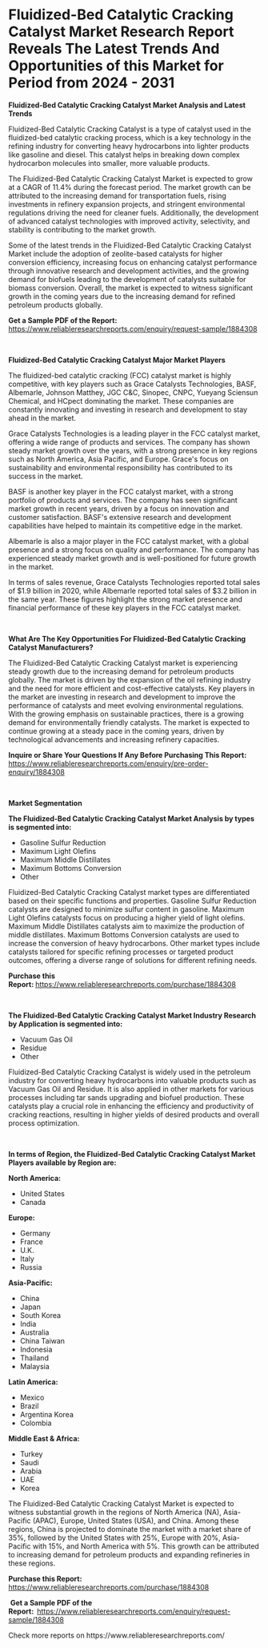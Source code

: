 <p><h1>Fluidized-Bed Catalytic Cracking Catalyst Market Research Report Reveals The Latest Trends And Opportunities of this Market for Period from 2024 - 2031</h1></p><p><strong>Fluidized-Bed Catalytic Cracking Catalyst Market Analysis and Latest Trends</strong></p>
<p><p>Fluidized-Bed Catalytic Cracking Catalyst is a type of catalyst used in the fluidized-bed catalytic cracking process, which is a key technology in the refining industry for converting heavy hydrocarbons into lighter products like gasoline and diesel. This catalyst helps in breaking down complex hydrocarbon molecules into smaller, more valuable products.</p><p>The Fluidized-Bed Catalytic Cracking Catalyst Market is expected to grow at a CAGR of 11.4% during the forecast period. The market growth can be attributed to the increasing demand for transportation fuels, rising investments in refinery expansion projects, and stringent environmental regulations driving the need for cleaner fuels. Additionally, the development of advanced catalyst technologies with improved activity, selectivity, and stability is contributing to the market growth.</p><p>Some of the latest trends in the Fluidized-Bed Catalytic Cracking Catalyst Market include the adoption of zeolite-based catalysts for higher conversion efficiency, increasing focus on enhancing catalyst performance through innovative research and development activities, and the growing demand for biofuels leading to the development of catalysts suitable for biomass conversion. Overall, the market is expected to witness significant growth in the coming years due to the increasing demand for refined petroleum products globally.</p></p>
<p><strong>Get a Sample PDF of the Report:&nbsp;</strong> <a href="https://www.reliableresearchreports.com/enquiry/request-sample/1884308">https://www.reliableresearchreports.com/enquiry/request-sample/1884308</a></p>
<p>&nbsp;</p>
<p><strong>Fluidized-Bed Catalytic Cracking Catalyst Major Market Players</strong></p>
<p><p>The fluidized-bed catalytic cracking (FCC) catalyst market is highly competitive, with key players such as Grace Catalysts Technologies, BASF, Albemarle, Johnson Matthey, JGC C&C, Sinopec, CNPC, Yueyang Sciensun Chemical, and HCpect dominating the market. These companies are constantly innovating and investing in research and development to stay ahead in the market.</p><p>Grace Catalysts Technologies is a leading player in the FCC catalyst market, offering a wide range of products and services. The company has shown steady market growth over the years, with a strong presence in key regions such as North America, Asia Pacific, and Europe. Grace's focus on sustainability and environmental responsibility has contributed to its success in the market.</p><p>BASF is another key player in the FCC catalyst market, with a strong portfolio of products and services. The company has seen significant market growth in recent years, driven by a focus on innovation and customer satisfaction. BASF's extensive research and development capabilities have helped to maintain its competitive edge in the market.</p><p>Albemarle is also a major player in the FCC catalyst market, with a global presence and a strong focus on quality and performance. The company has experienced steady market growth and is well-positioned for future growth in the market.</p><p>In terms of sales revenue, Grace Catalysts Technologies reported total sales of $1.9 billion in 2020, while Albemarle reported total sales of $3.2 billion in the same year. These figures highlight the strong market presence and financial performance of these key players in the FCC catalyst market.</p></p>
<p>&nbsp;</p>
<p><strong>What Are The Key Opportunities For Fluidized-Bed Catalytic Cracking Catalyst Manufacturers?</strong></p>
<p><p>The Fluidized-Bed Catalytic Cracking Catalyst market is experiencing steady growth due to the increasing demand for petroleum products globally. The market is driven by the expansion of the oil refining industry and the need for more efficient and cost-effective catalysts. Key players in the market are investing in research and development to improve the performance of catalysts and meet evolving environmental regulations. With the growing emphasis on sustainable practices, there is a growing demand for environmentally friendly catalysts. The market is expected to continue growing at a steady pace in the coming years, driven by technological advancements and increasing refinery capacities.</p></p>
<p><strong>Inquire or Share Your Questions If Any Before Purchasing This Report:</strong> <a href="https://www.reliableresearchreports.com/enquiry/pre-order-enquiry/1884308">https://www.reliableresearchreports.com/enquiry/pre-order-enquiry/1884308</a></p>
<p>&nbsp;</p>
<p><strong>Market Segmentation</strong></p>
<p><strong>The Fluidized-Bed Catalytic Cracking Catalyst Market Analysis by types is segmented into:</strong></p>
<p><ul><li>Gasoline Sulfur Reduction</li><li>Maximum Light Olefins</li><li>Maximum Middle Distillates</li><li>Maximum Bottoms Conversion</li><li>Other</li></ul></p>
<p><p>Fluidized-Bed Catalytic Cracking Catalyst market types are differentiated based on their specific functions and properties. Gasoline Sulfur Reduction catalysts are designed to minimize sulfur content in gasoline. Maximum Light Olefins catalysts focus on producing a higher yield of light olefins. Maximum Middle Distillates catalysts aim to maximize the production of middle distillates. Maximum Bottoms Conversion catalysts are used to increase the conversion of heavy hydrocarbons. Other market types include catalysts tailored for specific refining processes or targeted product outcomes, offering a diverse range of solutions for different refining needs.</p></p>
<p><strong>Purchase this Report:&nbsp;</strong><a href="https://www.reliableresearchreports.com/purchase/1884308">https://www.reliableresearchreports.com/purchase/1884308</a></p>
<p>&nbsp;</p>
<p><strong>The Fluidized-Bed Catalytic Cracking Catalyst Market Industry Research by Application is segmented into:</strong></p>
<p><ul><li>Vacuum Gas Oil</li><li>Residue</li><li>Other</li></ul></p>
<p><p>Fluidized-Bed Catalytic Cracking Catalyst is widely used in the petroleum industry for converting heavy hydrocarbons into valuable products such as Vacuum Gas Oil and Residue. It is also applied in other markets for various processes including tar sands upgrading and biofuel production. These catalysts play a crucial role in enhancing the efficiency and productivity of cracking reactions, resulting in higher yields of desired products and overall process optimization.</p></p>
<p>&nbsp;</p>
<p><strong>In terms of Region, the Fluidized-Bed Catalytic Cracking Catalyst Market Players available by Region are:</strong></p>
<p>
    <p> <strong> North America: </strong>
        <ul>
            <li>United States</li>
            <li>Canada</li>
        </ul>
        </p> 
    <p> <strong> Europe: </strong>
        <ul>
            <li>Germany</li>
            <li>France</li>
            <li>U.K.</li>
            <li>Italy</li>
            <li>Russia</li>
        </ul>
        </p> 
    <p> <strong> Asia-Pacific: </strong>
        <ul>
            <li>China</li>
            <li>Japan</li>
            <li>South Korea</li>
            <li>India</li>
            <li>Australia</li>
            <li>China Taiwan</li>
            <li>Indonesia</li>
            <li>Thailand</li>
            <li>Malaysia</li>
        </ul>
        </p> 
    <p> <strong> Latin America: </strong>
        <ul>
            <li>Mexico</li>
            <li>Brazil</li>
            <li>Argentina Korea</li>
            <li>Colombia</li>
        </ul>
        </p> 
    <p> <strong> Middle East & Africa: </strong>
        <ul>
            <li>Turkey</li>
            <li>Saudi</li>
            <li>Arabia</li>
            <li>UAE</li>
            <li>Korea</li>
        </ul>
    </p>
    </p>
<p><p>The Fluidized-Bed Catalytic Cracking Catalyst Market is expected to witness substantial growth in the regions of North America (NA), Asia-Pacific (APAC), Europe, United States (USA), and China. Among these regions, China is projected to dominate the market with a market share of 35%, followed by the United States with 25%, Europe with 20%, Asia-Pacific with 15%, and North America with 5%. This growth can be attributed to increasing demand for petroleum products and expanding refineries in these regions.</p></p>
<p><strong>Purchase this Report: </strong><a href="https://www.reliableresearchreports.com/purchase/1884308">https://www.reliableresearchreports.com/purchase/1884308</a></p>
<p>&nbsp;<strong>Get a Sample PDF of the Report:&nbsp;&nbsp;</strong><a href="https://www.reliableresearchreports.com/enquiry/request-sample/1884308">https://www.reliableresearchreports.com/enquiry/request-sample/1884308</a></p>
<p><strong></strong></p>
<p>Check more reports on https://www.reliableresearchreports.com/</p>